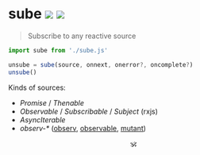 # sube <a href="https://github.com/spectjs/sube/actions/workflows/test.yml"><img src="https://github.com/spectjs/sube/actions/workflows/test.yml/badge.svg"/></a> <a href="http://npmjs.org/sube"><img src="https://img.shields.io/npm/v/sube"/></a>

> Subscribe to any reactive source

```js
import sube from './sube.js'

unsube = sube(source, onnext, onerror?, oncomplete?)
unsube()
```

Kinds of sources:

* _Promise_ / _Thenable_
* _Observable_ / _Subscribable_ / _Subject_ (rxjs)
* _AsyncIterable_
* _observ-\*_ ([observ](https://www.npmjs.com/package/observ), [observable](https://www.npmjs.com/package/observable), [mutant](https://www.npmjs.com/package/mutant))

<p align="center">🕉<p>
